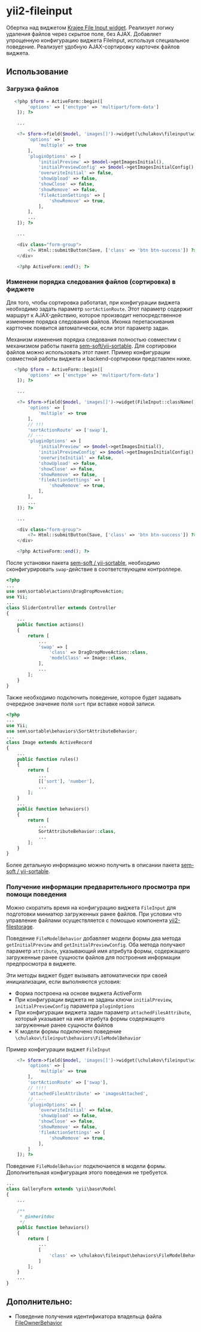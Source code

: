 # yii2-fileinput
Обертка над виджетом [Krajee File Input widget](http://demos.krajee.com/widget-details/fileinput).
Реализует логику удаления файлов через скрытое поле, без AJAX.
Добавляет упрощенную конфигурацию виджета FileInput, используя специальное поведение.
Реализует удобную AJAX-сортировку карточек файлов виджета.
## Использование
### Загрузка файлов
```php
   <?php $form = ActiveForm::begin([
        'options' => ['enctype' => 'multipart/form-data']
    ]); ?>

    ...

    <?= $form->field($model, 'images[]')->widget(\chulakov\fileinput\widgets\FileInput::className(), [
        'options' => [
            'multiple' => true
        ],
        'pluginOptions' => [
            'initialPreview' => $model->getImagesInitial(),
            'initialPreviewConfig' => $model->getImagesInitialConfig(),
            'overwriteInitial' => false,
            'showUpload' => false,
            'showClose' => false,
            'showRemove' => false,
            'fileActionSettings' => [
                'showRemove' => true,
            ],
        ],
        ...
    ]); ?>

    ...

    <div class="form-group">
        <?= Html::submitButton(Save, ['class' => 'btn btn-success']) ?>
    </div>

    <?php ActiveForm::end(); ?>
```
### Изменени порядка следования файлов (сортировка) в фиджете
Для того, чтобы сортировка работатал, при конфигурации виджета необходимо задать параметр `sortActionRoute`.
Этот параметр содержит маршрут к AJAX-действию, которое производит непосредственное изменение порядка следования файлов.
Иконка перетаскивания картточек появится автоматически, если этот параметр задан.

Механизм изменения порядка следования полностью совместим с механизмом работы пакета [sem-soft/yii-sortable](https://github.com/sem-soft/yii2-sortable). Для сортировки файлов можно использовать этот пакет.
Пример конфигурации совместной работы виджета и backend-сортировки представлен ниже.
```php
   <?php $form = ActiveForm::begin([
        'options' => ['enctype' => 'multipart/form-data']
    ]); ?>

    ...

    <?= $form->field($model, 'images[]')->widget(FileInput::className(), [
        'options' => [
            'multiple' => true
        ],
        // !!!
        'sortActionRoute' => ['swap'],
        // ---
        'pluginOptions' => [
            'initialPreview' => $model->getImagesInitial(),
            'initialPreviewConfig' => $model->getImagesInitialConfig(),
            'overwriteInitial' => false,
            'showUpload' => false,
            'showClose' => false,
            'showRemove' => false,
            'fileActionSettings' => [
                'showRemove' => true,
            ],
        ],
        ...
    ]); ?>

    ...

    <div class="form-group">
        <?= Html::submitButton(Save, ['class' => 'btn btn-success']) ?>
    </div>

    <?php ActiveForm::end(); ?>
```
После установки пакета [sem-soft / yii-sortable](https://github.com/sem-soft/yii2-sortable), необходимо сконфигурировать `swap`-действие в соответствующем контроллере.
```php
<?php
...
use sem\sortable\actions\DragDropMoveAction;
use Yii;
...
class SliderController extends Controller
{
    ...
    public function actions()
    {
        return [
            ...
            'swap' => [
                'class' => DragDropMoveAction::class,
                'modelClass' => Image::class,
            ],
            ...
        ];
    }
}
```
Также необходимо подключить поведение, которое будет задавать очередное значение поля `sort` при вставке новой записи.
```php
<?php
...
use Yii;
use sem\sortable\behaviors\SortAttributeBehavior;
...
class Image extends ActiveRecord
{
    ...
    public function rules()
    {
        return [
            ...
            [['sort'], 'number'],
            ...
        ];
    }
    ...
    public function behaviors()
    {
        return [
            ...
            SortAttributeBehavior::class,
            ...
        ];
    }
}
```
Более детальную информацию можно получить в описании пакета [sem-soft / yii-sortable](https://github.com/sem-soft/yii2-sortable).
### Получение информации предварительного просмотра при помощи поведения
Можно скоратить время на конфигурацию виджета `FileInput` для подготовки миниатюр загруженных ранее файлов.
При условии что управление файлами осуществляется с помощью компонента [yii2-filestorage](https://bitbucket.org/OlegChulakovStudio/yii2-filestorage).

Поведение `FileModelBehavior` добавляет модели формы два метода `getInitialPreview` and `getInitialPreviewConfig`.
Оба метода получают параметр `attribute`, указывающий имя атрибута формы, содержащего загруженные ранее сущности файлов для построения информации предпросмотра в виджете.

Эти методы виджет будет вызывать автоматически при своей инициализации, если выполняются условия:
- Форма построена на основе виджета ActiveForm
- При конфигурации виджета не заданы ключи `initialPreview`, `initialPreviewConfig` параметра `pluginOptions`
- При конфигурации виджета задан параметр `attachedFilesAttribute`, который указывает на имя атрибута формы содержащего загруженные ранее сущности файлов
- К модели формы подключено поведение `\chulakov\fileinput\behaviors\FileModelBehavior`

Пример конфигурации виджет `FileInput`
```php
    <?= $form->field($model, 'images[]')->widget(\chulakov\fileinput\widgets\FileInput::className(), [
        'options' => [
            'multiple' => true
        ],
        'sortActionRoute' => ['swap'],
        // !!!!
        'attachedFilesAttribute' => 'imagesAttached',
        // ----
        'pluginOptions' => [
            'overwriteInitial' => false,
            'showUpload' => false,
            'showClose' => false,
            'showRemove' => false,
            'fileActionSettings' => [
                'showRemove' => true,
            ],
        ]
    ]); ?>
```
Поведение `FileModelBehavior` подключается в модели формы.
Дополнительная конфигурация этого поведения не требуется.
```php
...
class GalleryForm extends \yii\base\Model
{
    ...

    /**
     * @inheritdoc
     */
    public function behaviors()
    {
        return [
            ...
            [
                'class' => \chulakov\fileinput\behaviors\FileModelBehavior::class,
            ]
        ];
    }
    ...
}
```

Дополнительно:
-------------
- Поведение получения идентификатора владельца файла [FileOwnerBehavior](docs/behavior-file-owner.md)
